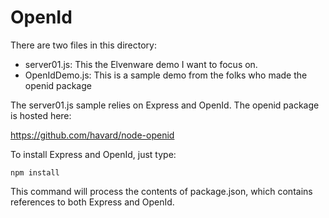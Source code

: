 OpenId
======

There are two files in this directory:

* server01.js: This the Elvenware demo I want to focus on.
* OpenIdDemo.js: This is a sample demo from the folks who made the openid package

The server01.js sample relies on Express and OpenId. The openid package is
hosted here:

<https://github.com/havard/node-openid>

To install Express and OpenId, just type:

	npm install
	
This command will process the contents of package.json, which 
contains references to both Express and OpenId.